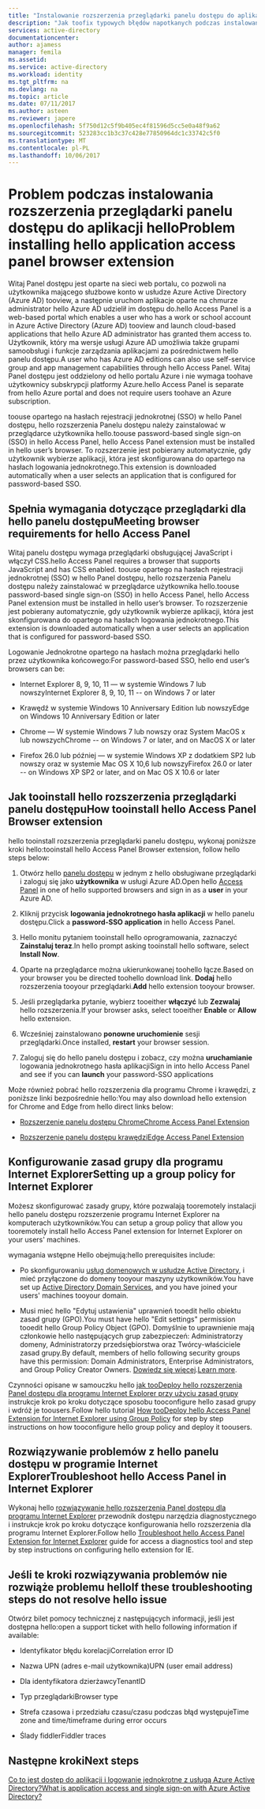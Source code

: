 ```yaml
---
title: "Instalowanie rozszerzenia przeglądarki panelu dostępu do aplikacji hello aaaProblem | Dokumentacja firmy Microsoft"
description: "Jak toofix typowych błędów napotkanych podczas instalowania rozszerzenia przeglądarki panelu dostępu hello"
services: active-directory
documentationcenter: 
author: ajamess
manager: femila
ms.assetid: 
ms.service: active-directory
ms.workload: identity
ms.tgt_pltfrm: na
ms.devlang: na
ms.topic: article
ms.date: 07/11/2017
ms.author: asteen
ms.reviewer: japere
ms.openlocfilehash: 5f750d12c5f9b405ec4f81596d5cc5e0a48f9a62
ms.sourcegitcommit: 523283cc1b3c37c428e77850964dc1c33742c5f0
ms.translationtype: MT
ms.contentlocale: pl-PL
ms.lasthandoff: 10/06/2017
---
```

# <a name="problem-installing-hello-application-access-panel-browser-extension"></a><span data-ttu-id="1bc42-103">Problem podczas instalowania rozszerzenia przeglądarki panelu dostępu do aplikacji hello</span><span class="sxs-lookup"><span data-stu-id="1bc42-103">Problem installing hello application access panel browser extension</span></span>

<span data-ttu-id="1bc42-104">Witaj Panel dostępu jest oparte na sieci web portalu, co pozwoli na użytkownika mającego służbowe konto w usłudze Azure Active Directory (Azure AD) tooview, a następnie uruchom aplikacje oparte na chmurze administrator hello Azure AD udzielił im dostępu do.</span><span class="sxs-lookup"><span data-stu-id="1bc42-104">hello Access Panel is a web-based portal which enables a user who has a work or school account in Azure Active Directory (Azure AD) tooview and launch cloud-based applications that hello Azure AD administrator has granted them access to.</span></span> <span data-ttu-id="1bc42-105">Użytkownik, który ma wersje usługi Azure AD umożliwia także grupami samoobsługi i funkcje zarządzania aplikacjami za pośrednictwem hello panelu dostępu.</span><span class="sxs-lookup"><span data-stu-id="1bc42-105">A user who has Azure AD editions can also use self-service group and app management capabilities through hello Access Panel.</span></span> <span data-ttu-id="1bc42-106">Witaj Panel dostępu jest oddzielony od hello portalu Azure i nie wymaga toohave użytkownicy subskrypcji platformy Azure.</span><span class="sxs-lookup"><span data-stu-id="1bc42-106">hello Access Panel is separate from hello Azure portal and does not require users toohave an Azure subscription.</span></span>

<span data-ttu-id="1bc42-107">toouse opartego na hasłach rejestracji jednokrotnej (SSO) w hello Panel dostępu, hello rozszerzenia Panelu dostępu należy zainstalować w przeglądarce użytkownika hello.</span><span class="sxs-lookup"><span data-stu-id="1bc42-107">toouse password-based single sign-on (SSO) in hello Access Panel, hello Access Panel extension must be installed in hello user’s browser.</span></span> <span data-ttu-id="1bc42-108">To rozszerzenie jest pobierany automatycznie, gdy użytkownik wybierze aplikacji, która jest skonfigurowana do opartego na hasłach logowania jednokrotnego.</span><span class="sxs-lookup"><span data-stu-id="1bc42-108">This extension is downloaded automatically when a user selects an application that is configured for password-based SSO.</span></span>

## <a name="meeting-browser-requirements-for-hello-access-panel"></a><span data-ttu-id="1bc42-109">Spełnia wymagania dotyczące przeglądarki dla hello panelu dostępu</span><span class="sxs-lookup"><span data-stu-id="1bc42-109">Meeting browser requirements for hello Access Panel</span></span>

<span data-ttu-id="1bc42-110">Witaj panelu dostępu wymaga przeglądarki obsługującej JavaScript i włączył CSS.</span><span class="sxs-lookup"><span data-stu-id="1bc42-110">hello Access Panel requires a browser that supports JavaScript and has CSS enabled.</span></span> <span data-ttu-id="1bc42-111">toouse opartego na hasłach rejestracji jednokrotnej (SSO) w hello Panel dostępu, hello rozszerzenia Panelu dostępu należy zainstalować w przeglądarce użytkownika hello.</span><span class="sxs-lookup"><span data-stu-id="1bc42-111">toouse password-based single sign-on (SSO) in hello Access Panel, hello Access Panel extension must be installed in hello user’s browser.</span></span> <span data-ttu-id="1bc42-112">To rozszerzenie jest pobierany automatycznie, gdy użytkownik wybierze aplikacji, która jest skonfigurowana do opartego na hasłach logowania jednokrotnego.</span><span class="sxs-lookup"><span data-stu-id="1bc42-112">This extension is downloaded automatically when a user selects an application that is configured for password-based SSO.</span></span>

<span data-ttu-id="1bc42-113">Logowanie Jednokrotne opartego na hasłach można przeglądarki hello przez użytkownika końcowego:</span><span class="sxs-lookup"><span data-stu-id="1bc42-113">For password-based SSO, hello end user’s browsers can be:</span></span>

-   <span data-ttu-id="1bc42-114">Internet Explorer 8, 9, 10, 11 — w systemie Windows 7 lub nowszy</span><span class="sxs-lookup"><span data-stu-id="1bc42-114">Internet Explorer 8, 9, 10, 11 -- on Windows 7 or later</span></span>

-   <span data-ttu-id="1bc42-115">Krawędź w systemie Windows 10 Anniversary Edition lub nowszy</span><span class="sxs-lookup"><span data-stu-id="1bc42-115">Edge on Windows 10 Anniversary Edition or later</span></span> 

-   <span data-ttu-id="1bc42-116">Chrome — W systemie Windows 7 lub nowszy oraz System MacOS x lub nowszych</span><span class="sxs-lookup"><span data-stu-id="1bc42-116">Chrome -- on Windows 7 or later, and on MacOS X or later</span></span>

-   <span data-ttu-id="1bc42-117">Firefox 26.0 lub później — w systemie Windows XP z dodatkiem SP2 lub nowszy oraz w systemie Mac OS X 10,6 lub nowszy</span><span class="sxs-lookup"><span data-stu-id="1bc42-117">Firefox 26.0 or later -- on Windows XP SP2 or later, and on Mac OS X 10.6 or later</span></span>

## <a name="how-tooinstall-hello-access-panel-browser-extension"></a><span data-ttu-id="1bc42-118">Jak tooinstall hello rozszerzenia przeglądarki panelu dostępu</span><span class="sxs-lookup"><span data-stu-id="1bc42-118">How tooinstall hello Access Panel Browser extension</span></span>

<span data-ttu-id="1bc42-119">hello tooinstall rozszerzenia przeglądarki panelu dostępu, wykonaj poniższe kroki hello:</span><span class="sxs-lookup"><span data-stu-id="1bc42-119">tooinstall hello Access Panel Browser extension, follow hello steps below:</span></span>

1.  <span data-ttu-id="1bc42-120">Otwórz hello [panelu dostępu](https://myapps.microsoft.com) w jednym z hello obsługiwane przeglądarki i zaloguj się jako **użytkownika** w usługi Azure AD.</span><span class="sxs-lookup"><span data-stu-id="1bc42-120">Open hello [Access Panel](https://myapps.microsoft.com) in one of hello supported browsers and sign in as a **user** in your Azure AD.</span></span>

2.  <span data-ttu-id="1bc42-121">Kliknij przycisk **logowania jednokrotnego hasła aplikacji** w hello panelu dostępu.</span><span class="sxs-lookup"><span data-stu-id="1bc42-121">Click a **password-SSO application** in hello Access Panel.</span></span>

3.  <span data-ttu-id="1bc42-122">Hello monitu pytaniem tooinstall hello oprogramowania, zaznaczyć **Zainstaluj teraz**.</span><span class="sxs-lookup"><span data-stu-id="1bc42-122">In hello prompt asking tooinstall hello software, select **Install Now**.</span></span>

4.  <span data-ttu-id="1bc42-123">Oparte na przeglądarce można ukierunkowanej toohello łącze.</span><span class="sxs-lookup"><span data-stu-id="1bc42-123">Based on your browser you be directed toohello download link.</span></span> <span data-ttu-id="1bc42-124">**Dodaj** hello rozszerzenia tooyour przeglądarki.</span><span class="sxs-lookup"><span data-stu-id="1bc42-124">**Add** hello extension tooyour browser.</span></span>

5.  <span data-ttu-id="1bc42-125">Jeśli przeglądarka pytanie, wybierz tooeither **włączyć** lub **Zezwalaj** hello rozszerzenia.</span><span class="sxs-lookup"><span data-stu-id="1bc42-125">If your browser asks, select tooeither **Enable** or **Allow** hello extension.</span></span>

6.  <span data-ttu-id="1bc42-126">Wcześniej zainstalowano **ponowne uruchomienie** sesji przeglądarki.</span><span class="sxs-lookup"><span data-stu-id="1bc42-126">Once installed, **restart** your browser session.</span></span>

7.  <span data-ttu-id="1bc42-127">Zaloguj się do hello panelu dostępu i zobacz, czy można **uruchamianie** logowania jednokrotnego hasła aplikacji</span><span class="sxs-lookup"><span data-stu-id="1bc42-127">Sign in into hello Access Panel and see if you can **launch** your password-SSO applications</span></span>

<span data-ttu-id="1bc42-128">Może również pobrać hello rozszerzenia dla programu Chrome i krawędzi, z poniższe linki bezpośrednie hello:</span><span class="sxs-lookup"><span data-stu-id="1bc42-128">You may also download hello extension for Chrome and Edge from hello direct links below:</span></span>

-   [<span data-ttu-id="1bc42-129">Rozszerzenie panelu dostępu Chrome</span><span class="sxs-lookup"><span data-stu-id="1bc42-129">Chrome Access Panel Extension</span></span>](https://chrome.google.com/webstore/detail/access-panel-extension/ggjhpefgjjfobnfoldnjipclpcfbgbhl)

-   [<span data-ttu-id="1bc42-130">Rozszerzenie panelu dostępu krawędzi</span><span class="sxs-lookup"><span data-stu-id="1bc42-130">Edge Access Panel Extension</span></span>](https://www.microsoft.com/store/apps/9pc9sckkzk84) 

## <a name="setting-up-a-group-policy-for-internet-explorer"></a><span data-ttu-id="1bc42-131">Konfigurowanie zasad grupy dla programu Internet Explorer</span><span class="sxs-lookup"><span data-stu-id="1bc42-131">Setting up a group policy for Internet Explorer</span></span>

<span data-ttu-id="1bc42-132">Możesz skonfigurować zasady grupy, które pozwalają tooremotely instalacji hello panelu dostępu rozszerzenie programu Internet Explorer na komputerach użytkowników.</span><span class="sxs-lookup"><span data-stu-id="1bc42-132">You can setup a group policy that allow you tooremotely install hello Access Panel extension for Internet Explorer on your users' machines.</span></span>

<span data-ttu-id="1bc42-133">wymagania wstępne Hello obejmują:</span><span class="sxs-lookup"><span data-stu-id="1bc42-133">hello prerequisites include:</span></span>

-   <span data-ttu-id="1bc42-134">Po skonfigurowaniu [usług domenowych w usłudze Active Directory](https://msdn.microsoft.com/library/aa362244%28v=vs.85%29.aspx), i mieć przyłączone do domeny tooyour maszyny użytkowników.</span><span class="sxs-lookup"><span data-stu-id="1bc42-134">You have set up [Active Directory Domain Services](https://msdn.microsoft.com/library/aa362244%28v=vs.85%29.aspx), and you have joined your users' machines tooyour domain.</span></span>

-   <span data-ttu-id="1bc42-135">Musi mieć hello "Edytuj ustawienia" uprawnień tooedit hello obiektu zasad grupy (GPO).</span><span class="sxs-lookup"><span data-stu-id="1bc42-135">You must have hello "Edit settings" permission tooedit hello Group Policy Object (GPO).</span></span> <span data-ttu-id="1bc42-136">Domyślnie to uprawnienie mają członkowie hello następujących grup zabezpieczeń: Administratorzy domeny, Administratorzy przedsiębiorstwa oraz Twórcy-właściciele zasad grupy.</span><span class="sxs-lookup"><span data-stu-id="1bc42-136">By default, members of hello following security groups have this permission: Domain Administrators, Enterprise Administrators, and Group Policy Creator Owners.</span></span> <span data-ttu-id="1bc42-137">[Dowiedz się więcej](https://technet.microsoft.com/library/cc781991%28v=ws.10%29.aspx).</span><span class="sxs-lookup"><span data-stu-id="1bc42-137">[Learn more](https://technet.microsoft.com/library/cc781991%28v=ws.10%29.aspx).</span></span>

<span data-ttu-id="1bc42-138">Czynności opisane w samouczku hello [jak tooDeploy hello rozszerzenia Panel dostępu dla programu Internet Explorer przy użyciu zasad grupy](active-directory-saas-ie-group-policy.md) instrukcje krok po kroku dotyczące sposobu tooconfigure hello zasad grupy i wdróż je toousers.</span><span class="sxs-lookup"><span data-stu-id="1bc42-138">Follow hello tutorial [How tooDeploy hello Access Panel Extension for Internet Explorer using Group Policy](active-directory-saas-ie-group-policy.md) for step by step instructions on how tooconfigure hello group policy and deploy it toousers.</span></span>

## <a name="troubleshoot-hello-access-panel-in-internet-explorer"></a><span data-ttu-id="1bc42-139">Rozwiązywanie problemów z hello panelu dostępu w programie Internet Explorer</span><span class="sxs-lookup"><span data-stu-id="1bc42-139">Troubleshoot hello Access Panel in Internet Explorer</span></span>

<span data-ttu-id="1bc42-140">Wykonaj hello [rozwiązywanie hello rozszerzenia Panel dostępu dla programu Internet Explorer](active-directory-saas-ie-troubleshooting.md) przewodnik dostępu narzędzia diagnostycznego i instrukcje krok po kroku dotyczące konfigurowania hello rozszerzenia dla programu Internet Explorer.</span><span class="sxs-lookup"><span data-stu-id="1bc42-140">Follow hello [Troubleshoot hello Access Panel Extension for Internet Explorer](active-directory-saas-ie-troubleshooting.md) guide for access a diagnostics tool and step by step instructions on configuring hello extension for IE.</span></span>

## <a name="if-these-troubleshooting-steps-do-not-resolve-hello-issue"></a><span data-ttu-id="1bc42-141">Jeśli te kroki rozwiązywania problemów nie rozwiąże problemu hello</span><span class="sxs-lookup"><span data-stu-id="1bc42-141">If these troubleshooting steps do not resolve hello issue</span></span>

<span data-ttu-id="1bc42-142">Otwórz bilet pomocy technicznej z następujących informacji, jeśli jest dostępna hello:</span><span class="sxs-lookup"><span data-stu-id="1bc42-142">open a support ticket with hello following information if available:</span></span>

-   <span data-ttu-id="1bc42-143">Identyfikator błędu korelacji</span><span class="sxs-lookup"><span data-stu-id="1bc42-143">Correlation error ID</span></span>

-   <span data-ttu-id="1bc42-144">Nazwa UPN (adres e-mail użytkownika)</span><span class="sxs-lookup"><span data-stu-id="1bc42-144">UPN (user email address)</span></span>

-   <span data-ttu-id="1bc42-145">Dla identyfikatora dzierżawcy</span><span class="sxs-lookup"><span data-stu-id="1bc42-145">TenantID</span></span>

-   <span data-ttu-id="1bc42-146">Typ przeglądarki</span><span class="sxs-lookup"><span data-stu-id="1bc42-146">Browser type</span></span>

-   <span data-ttu-id="1bc42-147">Strefa czasowa i przedziału czasu/czasu podczas błąd występuje</span><span class="sxs-lookup"><span data-stu-id="1bc42-147">Time zone and time/timeframe during error occurs</span></span>

-   <span data-ttu-id="1bc42-148">Ślady fiddler</span><span class="sxs-lookup"><span data-stu-id="1bc42-148">Fiddler traces</span></span>

## <a name="next-steps"></a><span data-ttu-id="1bc42-149">Następne kroki</span><span class="sxs-lookup"><span data-stu-id="1bc42-149">Next steps</span></span>
[<span data-ttu-id="1bc42-150">Co to jest dostęp do aplikacji i logowanie jednokrotne z usługą Azure Active Directory?</span><span class="sxs-lookup"><span data-stu-id="1bc42-150">What is application access and single sign-on with Azure Active Directory?</span></span>](active-directory-appssoaccess-whatis.md)
